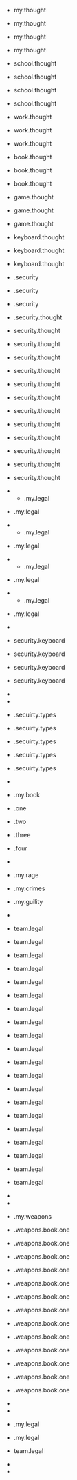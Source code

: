 
-    my.thought
-    my.thought
-    my.thought
-    my.thought

-    school.thought
-    school.thought
-    school.thought
-    school.thought

-    work.thought
-    work.thought
-    work.thought

-    book.thought
-    book.thought
-    book.thought

-    game.thought
-    game.thought
-    game.thought

-    keyboard.thought
-    keyboard.thought
-    keyboard.thought

-    .security
-    .security
-    .security

-    .security.thought
-    security.thought
-    security.thought
-    security.thought
-    security.thought
-    security.thought
-    security.thought
-    security.thought
-    security.thought
-    security.thought
-    security.thought
-    security.thought
-    security.thought

-    -    .my.legal
-    .my.legal
-    -    .my.legal
-    .my.legal
-    -    .my.legal
-    .my.legal
-    -    .my.legal
-    .my.legal

-
-    security.keyboard
-    security.keyboard
-    security.keyboard
-    security.keyboard
-    
-    
-    .secuirty.types
-    .secuirty.types
-    .secuirty.types
-    .secuirty.types
-    .secuirty.types
-    

-    .my.book
-    .one
-    .two
-    .three
-    .four
-    
-    .my.rage
-    .my.crimes
-    .my.guility
-
-    team.legal
-    team.legal
-    team.legal
-    team.legal
-    team.legal
-    team.legal
-    team.legal
-    team.legal
-    team.legal
-    team.legal
-    team.legal
-    team.legal
-    team.legal
-    team.legal
-    team.legal
-    team.legal
-    team.legal
-    team.legal
-    team.legal
-    team.legal
-    
-
-    .my.weapons
-    .weapons.book.one
-    .weapons.book.one
-    .weapons.book.one
-    .weapons.book.one
-    .weapons.book.one
-    .weapons.book.one
-    .weapons.book.one
-    .weapons.book.one
-    .weapons.book.one
-    .weapons.book.one
-    .weapons.book.one
-    .weapons.book.one
-    .weapons.book.one
-    
-    
-    .my.legal
-    .my.legal

-    team.legal
  
-    
-    
